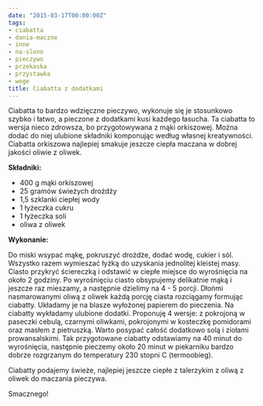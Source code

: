 ```yaml
---
date: "2015-03-17T00:00:00Z"
tags:
- ciabatta
- dania-maczne
- inne
- na-slono
- pieczywo
- przekaska
- przystawka
- wege
title: Ciabatta z dodatkami
---
```

Ciabatta to bardzo wdzięczne pieczywo, wykonuje się je stosunkowo szybko i łatwo, a pieczone z dodatkami kusi każdego łasucha. Ta ciabatta to wersja nieco zdrowsza, bo przygotowywana z mąki orkiszowej. Można dodać do niej ulubione składniki komponując według własnej kreatywności. Ciabatta orkiszowa najlepiej smakuje jeszcze ciepła maczana w dobrej jakości oliwie z oliwek.

**Składniki:**

* 400 g mąki orkiszowej
* 25 gramów świeżych drożdży
* 1,5 szklanki ciepłej wody
* 1 łyżeczka cukru
* 1 łyżeczka soli
* oliwa z oliwek

**Wykonanie:**

Do miski wsypać mąkę, pokruszyć drożdże, dodać wodę, cukier i sól. Wszystko razem wymieszać łyżką do uzyskania jednolitej kleistej masy. Ciasto przykryć ściereczką i odstawić w ciepłe miejsce do wyrośnięcia na około 2 godziny. Po wyrośnięciu ciasto obsypujemy delikatnie mąką i jeszcze raz mieszamy, a następnie dzielimy na 4 - 5 porcji. Dłońmi nasmarowanymi oliwą z oliwek każdą porcję ciasta rozciągamy formując ciabatty. Układamy je na blasze wyłożonej papierem do pieczenia. Na ciabatty wykładamy ulubione dodatki. Proponuję 4 wersje: z pokrojoną w paseczki cebulą, czarnymi oliwkami, pokrojonymi w kosteczkę pomidorami oraz masłem z pietruszką. Warto posypać całość dodatkowo solą i ziołami prowansalskimi. Tak przygotowane ciabatty odstawiamy na 40 minut do wyrośnięcia, następnie pieczemy około 20 minut w piekarniku bardzo dobrze rozgrzanym do temperatury 230 stopni C (termoobieg).

Ciabatty podajemy świeże, najlepiej jeszcze ciepłe z talerzykim z oliwą z oliwek do maczania pieczywa.

Smacznego!
    